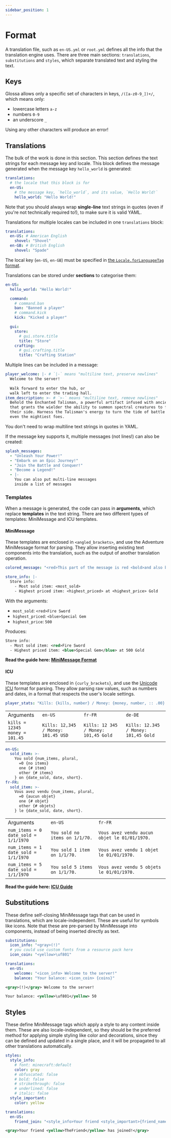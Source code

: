 ```yaml
---
sidebar_position: 1
---
```


# Format

A translation file, such as `en-US.yml` or `root.yml` defines all the info that the translation engine uses.
There are three main sections: `translations`, `substitutions` and `styles`, which separate translated text
and styling the text.

## Keys

Glossa allows only a specific set of characters in keys, `/([a-z0-9_])+/`, which means only:
- lowercase letters `a-z`
- numbers `0-9`
- an underscore `_`

Using any other characters will produce an error!

## Translations

The bulk of the work is done in this section. This section defines the text strings for each message key and
locale. This block defines the message generated when the message key `hello_world` is generated:

```yaml
translations:
  # the locale that this block is for
  en-US:
    # the message key, `hello_world`, and its value, `Hello World!`
    hello_world: "Hello World!"
```

Note that you should always wrap **single-line** text strings in quotes (even if you're not technically required to!),
to make sure it is valid YAML.

Translations for multiple locales can be included in one `translations` block:

```yaml
translations:
  en-US: # American English
    shovel: "Shovel"
  en-GB: # British English
    shovel: "Spade"
```

The local key (`en-US`, `en-GB`) must be specified in [the `Locale.forLanguageTag` format](https://docs.oracle.com/javase/8/docs/api/java/util/Locale.html#forLanguageTag-java.lang.String-).

Translations can be stored under **sections** to categorise them:

```yaml
en-US:
  hello_world: "Hello World!"

  command:
    # command.ban
    ban: "Banned a player"
    # command.kick
    kick: "Kicked a player"

  gui:
    store:
      # gui.store.title
      title: "Store"
    crafting:
      # gui.crafting.title
      title: "Crafting Station"
```

Multiple lines can be included in a message:

```yaml
player_welcome: |- # `|-` means "multiline text, preserve newlines"
  Welcome to the server!
  
  Walk forward to enter the hub, or
  walk left to enter the trading hall.
item_description: >- # `>-` means "multiline text, remove newlines"
  Behold the Enchanted Talisman, a powerful artifact infused with ancient magic
  that grants the wielder the ability to summon spectral creatures to fight at
  their side. Harness the Talisman's energy to turn the tide of battle and vanquish
  even the mightiest foes.
```

You don't need to wrap multiline text strings in quotes in YAML.

If the message key supports it, multiple messages (not lines!) can also be created:

```yaml
splash_messages:
  - "Unleash Your Power!"
  - "Embark on an Epic Journey!"
  - "Join the Battle and Conquer!"
  - "Become a Legend!"
  - |-
    You can also put multi-line messages
    inside a list of messages
```

### Templates

When a message is generated, the code can pass in **arguments**, which replace **templates** in the text string.
There are two different types of templates: MiniMessage and ICU templates.

#### MiniMessage

These templates are enclosed in `<angled_brackets>`, and use the Adventure MiniMessage format for parsing.
They allow inserting existing text components into the translation, such as the output of another translation
operation.

```yaml
colored_message: "<red>This part of the message is red <bold>and also bold</bold>, but <blue>this part is blue"
```

```yaml
store_info: |-
  Store info:
    - Most sold item: <most_sold>
    - Highest priced item: <highest_priced> at <highest_price> Gold
```

With the arguments:
- `most_sold`: `<red>Fire Sword`
- `highest_priced`: `<blue>Special Gem`
- `highest_price`: `500`

Produces:
```xml
Store info:
  - Most sold item: <red>Fire Sword
  - Highest priced item: <blue>Special Gem</blue> at 500 Gold
```

**Read the guide here: [MiniMessage Format](https://docs.advntr.dev/minimessage/format.html)**

#### ICU

These templates are enclosed in `{curly_brackets}`, and use the [Unicode ICU](https://icu.unicode.org/) format for
parsing. They allow parsing raw values, such as numbers and dates, in a format that respects the user's locale settings.

```yaml
player_stats: "Kills: {kills, number} / Money: {money, number, :: .00} USD"
```

<table>

<tr>
  <td>Arguments</td>
  <td><code>en-US</code></td>
  <td><code>fr-FR</code></td>
  <td><code>de-DE</code></td>
</tr>

<tr>
  <td>
    <code>kills = 12345</code><br/>
    <code>money = 101.45</code>
  </td>
  <td>
    <code>Kills: 12,345 / Money: 101.45 USD</code>
  </td>
  <td>
    <code>Kills: 12 345 / Money: 101,45 Gold</code>
  </td>
  <td>
    <code>Kills: 12.345 / Money: 101,45 Gold</code>
  </td>
</tr>

</table>

```yaml
en-US:
  sold_item: >-
    You sold {num_items, plural,
      =0 {no items}
      one {# item}
      other {# items}
    } on {date_sold, date, short}.
fr-FR:
  sold_item: >-
    Vous avez vendu {num_items, plural,
      =0 {aucun objet}
      one {# objet}
      other {# objets}
    } le {date_sold, date, short}.
```

<table>

<tr>
  <td>Arguments</td>
  <td><code>en-US</code></td>
  <td><code>fr-FR</code></td>
</tr>

<tr>
  <td>
    <code>num_items = 0</code><br/>
    <code>date_sold = 1/1/1970</code>
  </td>
  <td>
    <code>You sold no items on 1/1/70.</code>
  </td>
  <td>
    <code>Vous avez vendu aucun objet le 01/01/1970.</code>
  </td>
</tr>

<tr>
  <td>
    <code>num_items = 1</code><br/>
    <code>date_sold = 1/1/1970</code>
  </td>
  <td>
    <code>You sold 1 item on 1/1/70.</code>
  </td>
  <td>
    <code>Vous avez vendu 1 objet le 01/01/1970.</code>
  </td>
</tr>

<tr>
  <td>
    <code>num_items = 5</code><br/>
    <code>date_sold = 1/1/1970</code>
  </td>
  <td>
    <code>You sold 5 items on 1/1/70.</code>
  </td>
  <td>
    <code>Vous avez vendu 5 objets le 01/01/1970.</code>
  </td>
</tr>

</table>

**Read the guide here: [ICU Guide](icu.md)**

## Substitutions

These define self-closing MiniMessage tags that can be used in translations, which are locale-independent.
These are useful for symbols like icons. Note that these are pre-parsed by MiniMessage into components,
instead of being inserted directly as text.

```yaml
substitutions:
  icon_info: "<gray>(!)"
  # you could use custom fonts from a resource pack here
  icon_coin: "<yellow>\uf801"

translations:
  en-US:
    welcome: "<icon_info> Welcome to the server!"
    balance: "Your balance: <icon_coin> {coins}"
```

```xml
<gray>(!)</gray> Welcome to the server!
```

```xml
Your balance: <yellow>\uf801</yellow> 50
```

## Styles

These define MiniMessage tags which apply a style to any content inside them. These are also locale-independent,
so they should be the preferred method for applying simple styling like color and decorations, since they can be
defined and updated in a single place, and it will be propagated to all other translations automatically.

```yaml
styles:
  style_info:
    # font: minecraft:default
    color: gray
    # obfuscated: false
    # bold: false
    # strikethrough: false
    # underlined: false
    # italic: false
  style_important:
    color: yellow

translations:
  en-US:
    friend_join: "<style_info>Your friend <style_important>{friend_name}</style_important> has joined!"
```

```xml
<gray>Your friend <yellow>TheFriend</yellow> has joined!</gray>
```
